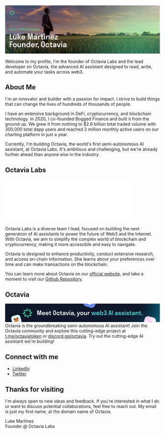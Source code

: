 ![Luke Martinez](/images/profile.png)

Welcome to my profile, I'm the founder of Octavia Labs and the lead developer on Octavia, the advanced AI assistant designed to read, write, and automate your tasks across web3.

## About Me
I'm an innovator and builder with a passion for impact. I strive to build things that can change the lives of hundreds of thousands of people. 

I have an extensive background in DeFi, cryptocurrency, and blockchain technology. In 2020, I co-founded Bogged Finance and built it from the ground up. We grew it from nothing to $2.6 billion total traded volume with 300,000 total dapp users and reached 3 million monthly active users on our charting platform in just a year.

Currently, I'm building Octavia, the world's first semi-autonomous AI assistant, at Octavia Labs. It's ambitious and challenging, but we're already further ahead than anyone else in the industry.

## Octavia Labs
![Octavia Labs](/images/labs.png)

Octavia Labs is a diverse team I lead, focused on building the next generation of AI assistants to power the future of Web3 and the Internet. With Octavia, we aim to simplify the complex world of blockchain and cryptocurrency, making it more accessible and easy to navigate.

Octavia is designed to enhance productivity, conduct extensive research, and access on-chain information. She learns about your preferences over time and can make transactions on the blockchain.

You can learn more about Octavia on our [official website](https://octavia.one), and take a moment to visit our [Github Repository](https://github.com/Octavia-Labs).


## Octavia
![Meet Octavia your web3 assistant](/images/meet.png)
Octavia is the groundbreaking semi-autonomous AI assistant! Join the Octavia community and explore this cutting-edge project at [t.me/octaviatoken](https://t.me/octaviatoken) or [discord.gg/octavia](https://discord.gg/octavia). Try out the cutting-edge AI assistant we're building!

## Connect with me
- [LinkedIn](https://www.linkedin.com/in/luke-martinez-octavia-labs)
- [Twitter](https://twitter.com/lukebogged)

## Thanks for visiting
I'm always open to new ideas and feedback. If you're interested in what I do or want to discuss potential collaborations, feel free to reach out. My email is just my first name, at the domain name of Octavia.

Luke Martinez  
Founder @ Octavia Labs
